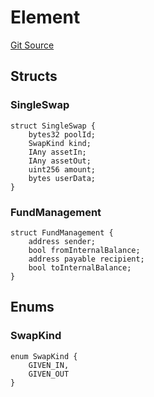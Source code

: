 # Element
[Git Source](https://github.com/Swivel-Finance/illuminate/blob/7162e4822e4bbebd99b67c43e703ecedf92a2138/src/lib/Element.sol)


## Structs
### SingleSwap

```solidity
struct SingleSwap {
    bytes32 poolId;
    SwapKind kind;
    IAny assetIn;
    IAny assetOut;
    uint256 amount;
    bytes userData;
}
```

### FundManagement

```solidity
struct FundManagement {
    address sender;
    bool fromInternalBalance;
    address payable recipient;
    bool toInternalBalance;
}
```

## Enums
### SwapKind

```solidity
enum SwapKind {
    GIVEN_IN,
    GIVEN_OUT
}
```

